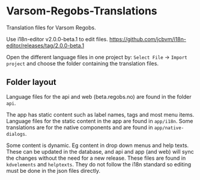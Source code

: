 # Varsom-Regobs-Translations
Translation files for Varsom Regobs.

Use i18n-editor v2.0.0-beta.1 to edit files.
https://github.com/jcbvm/i18n-editor/releases/tag/2.0.0-beta.1

Open the different language files in one project by: `Select File` -> `Import project` and choose the folder containing the translation files.

## Folder layout
Language files for the api and web (beta.regobs.no) are found in the folder `api`.

The app has static content such as label names, tags and most menu items. Language files for the static content in the app are found in `app/i18n`. Some translations are for the native components and are found in `app/native-dialogs`.

Some content is dynamic. Eg content in drop down menus and help texts. These can be updated in the database, and api and app (and web) will sync the changes without the need for a new release. These files are found in `kdvelements` and `helptexts`. They do not follow the i18n standard so editing must be done in the json files directly.
